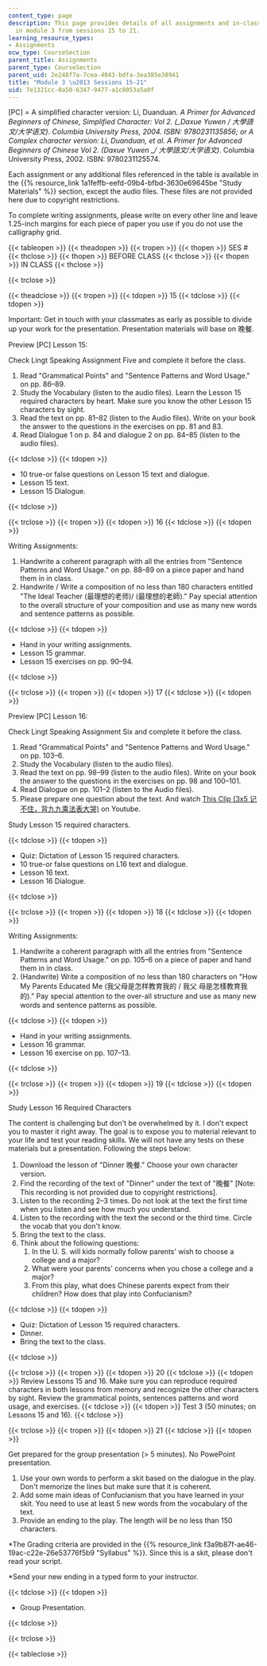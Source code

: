 ```yaml
---
content_type: page
description: This page provides details of all assignments and in-class activities
  in module 3 from sessions 15 to 21.
learning_resource_types:
- Assignments
ocw_type: CourseSection
parent_title: Assignments
parent_type: CourseSection
parent_uid: 2e248f7a-7cea-4043-bdfa-3ea385e38941
title: "Module 3 \u2013 Sessions 15-21"
uid: 7e1321cc-0a50-6347-9477-a1c8053a5a0f
---
```


\[PC\] = A simplified character version: Li, Duanduan. _A Primer for Advanced Beginners of Chinese, Simplified Character: Vol 2. (__Daxue Yuwen / 大學語文/大学语文)._ Columbia University Press, 2004. ISBN: 9780231135856; or A Complex character version: Li, Duanduan, et al. _A Primer for Advanced Beginners of Chinese Vol 2._ (_Daxue Yuwen_ __/ 大學語文/大学语文_)_. Columbia University Press, 2002. ISBN: 9780231125574.

Each assignment or any additional files referenced in the table is available in the {{% resource_link 1a1feffb-eefd-09b4-bfbd-3630e69645be "Study Materials" %}} section, except the audio files. These files are not provided here due to copyright restrictions.

To complete writing assignments, please write on every other line and leave 1.25-inch margins for each piece of paper you use if you do not use the calligraphy grid.

{{< tableopen >}}
{{< theadopen >}}
{{< tropen >}}
{{< thopen >}}
SES #
{{< thclose >}}
{{< thopen >}}
BEFORE CLASS
{{< thclose >}}
{{< thopen >}}
IN CLASS
{{< thclose >}}

{{< trclose >}}

{{< theadclose >}}
{{< tropen >}}
{{< tdopen >}}
15
{{< tdclose >}}
{{< tdopen >}}


Important: Get in touch with your classmates as early as possible to divide up your work for the presentation. Presentation materials will base on 晚餐.

Preview \[PC\] Lesson 15:

Check Lingt Speaking Assignment Five and complete it before the class.

1.  Read "Grammatical Points" and "Sentence Patterns and Word Usage." on pp. 86–89.
2.  Study the Vocabulary (listen to the audio files). Learn the Lesson 15 required characters by heart. Make sure you know the other Lesson 15 characters by sight.
3.  Read the text on pp. 81–82 (listen to the Audio files). Write on your book the answer to the questions in the exercises on pp. 81 and 83.
4.  Read Dialogue 1 on p. 84 and dialogue 2 on pp. 84–85 (listen to the audio files).


{{< tdclose >}}
{{< tdopen >}}


*   10 true-or false questions on Lesson 15 text and dialogue.
*   Lesson 15 text.
*   Lesson 15 Dialogue.


{{< tdclose >}}

{{< trclose >}}
{{< tropen >}}
{{< tdopen >}}
16
{{< tdclose >}}
{{< tdopen >}}


Writing Assignments:

1.  Handwrite a coherent paragraph with all the entries from "Sentence Patterns and Word Usage." on pp. 88–89 on a piece paper and hand them in in class.
2.  Handwrite / Write a composition of no less than 180 characters entitled "The Ideal Teacher (最理想的老师)/ (最理想的老師)." Pay special attention to the overall structure of your composition and use as many new words and sentence patterns as possible.


{{< tdclose >}}
{{< tdopen >}}


*   Hand in your writing assignments.
*   Lesson 15 grammar.
*   Lesson 15 exercises on pp. 90–94.


{{< tdclose >}}

{{< trclose >}}
{{< tropen >}}
{{< tdopen >}}
17
{{< tdclose >}}
{{< tdopen >}}


Preview \[PC\] Lesson 16:

Check Lingt Speaking Assignment Six and complete it before the class.

1.  Read "Grammatical Points" and "Sentence Patterns and Word Usage." on pp. 103–6.
2.  Study the Vocabulary (listen to the audio files).
3.  Read the text on pp. 98–99 (listen to the audio files). Write on your book the answer to the questions in the exercises on pp. 98 and 100–101.
4.  Read Dialogue on pp. 101–2 (listen to the Audio files).
5.  Please prepare one question about the text. And watch [This Clip (3x5 记不住，背九九乘法表大哭)](https://www.youtube.com/watch?v=9SpjHiPK7jQ) on Youtube.

Study Lesson 15 required characters.




{{< tdclose >}}
{{< tdopen >}}


*   Quiz: Dictation of Lesson 15 required characters.
*   10 true-or false questions on L16 text and dialogue.
*   Lesson 16 text.
*   Lesson 16 Dialogue.


{{< tdclose >}}

{{< trclose >}}
{{< tropen >}}
{{< tdopen >}}
18
{{< tdclose >}}
{{< tdopen >}}


Writing Assignments:

1.  Handwrite a coherent paragraph with all the entries from "Sentence Patterns and Word Usage." on pp. 105–6 on a piece of paper and hand them in in class.
2.  (Handwrite) Write a composition of no less than 180 characters on "How My Parents Educated Me (我父母是怎样教育我的 / 我父 母是怎樣教育我的)." Pay special attention to the over-all structure and use as many new words and sentence patterns as possible.


{{< tdclose >}}
{{< tdopen >}}


*   Hand in your writing assignments.
*   Lesson 16 grammar.
*   Lesson 16 exercise on pp. 107–13.


{{< tdclose >}}

{{< trclose >}}
{{< tropen >}}
{{< tdopen >}}
19
{{< tdclose >}}
{{< tdopen >}}


Study Lesson 16 Required Characters

The content is challenging but don't be overwhelmed by it. I don't expect you to master it right away. The goal is to expose you to material relevant to your life and test your reading skills. We will not have any tests on these materials but a presentation. Following the steps below:

1.  Download the lesson of "Dinner 晚餐." Choose your own character version.
2.  Find the recording of the text of "Dinner" under the text of "晚餐" \[Note: This recording is not provided due to copyright restrictions\].
3.  Listen to the recording 2–3 times. Do not look at the text the first time when you listen and see how much you understand.
4.  Listen to the recording with the text the second or the third time. Circle the vocab that you don't know.
5.  Bring the text to the class.
6.  Think about the following questions:
    1.  In the U. S. will kids normally follow parents' wish to choose a college and a major?
    2.  What were your parents' concerns when you chose a college and a major?
    3.  From this play, what does Chinese parents expect from their children? How does that play into Confucianism?


{{< tdclose >}}
{{< tdopen >}}


*   Quiz: Dictation of Lesson 15 required characters.
*   Dinner.
*   Bring the text to the class.


{{< tdclose >}}

{{< trclose >}}
{{< tropen >}}
{{< tdopen >}}
20
{{< tdclose >}}
{{< tdopen >}}
Review Lessons 15 and 16. Make sure you can reproduce required characters in both lessons from memory and recognize the other characters by sight. Review the grammatical points, sentences patterns and word usage, and exercises.
{{< tdclose >}}
{{< tdopen >}}
Test 3 (50 minutes; on Lessons 15 and 16).
{{< tdclose >}}

{{< trclose >}}
{{< tropen >}}
{{< tdopen >}}
21
{{< tdclose >}}
{{< tdopen >}}


Get prepared for the group presentation (> 5 minutes). No PowePoint presentation.

1.  Use your own words to perform a skit based on the dialogue in the play. Don't memorize the lines but make sure that it is coherent.
2.  Add some main ideas of Confucianism that you have learned in your skit. You need to use at least 5 new words from the vocabulary of the text.
3.  Provide an ending to the play. The length will be no less than 150 characters.

\*The Grading criteria are provided in the {{% resource_link f3a9b87f-ae46-19ac-c22e-26e53776f5b9 "Syllabus" %}}. Since this is a skit, please don't read your script.

\*Send your new ending in a typed form to your instructor.


{{< tdclose >}}
{{< tdopen >}}


*   Group Presentation.


{{< tdclose >}}

{{< trclose >}}

{{< tableclose >}}